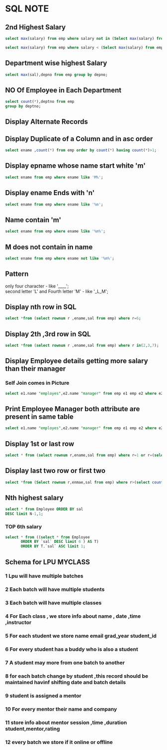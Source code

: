  # SQL NOTE

 ## 2nd Highest Salary
 ```sql
 select max(salary) from emp where salary not in (Select max(salary) from emp); 
 ```
 ```sql
 select max(salary) from emp where salary < (Select max(salary) from emp);
 ```

 ## Department wise highest Salary
 ```sql
 select max(sal),depno from emp group by depno;
 ```

 ## NO Of Employee in Each Department
 ```sql 
 select count(*),deptno from emp
 group by deptno;
 ```
## Display Alternate Records


## Display Duplicate of a Column and in asc order
```sql
select ename ,count(*) from emp order by count(*) having count(*)>1;
```

## Display epname whose name start white 'm'
```sql
select ename from emp where ename like 'M%';
```
## Display ename Ends with 'n'
```sql
select ename from emp where ename like '%m';
```
## Name contain 'm'
```sql
select ename from emp where ename like '%m%';
```

## M does not contain in name
```sql
select ename from emp where ename not like '%m%';
```
## Pattern 
only four character - like '____';
<br>
second letter 'L' and Fourth letter 'M' - like '_L_M';

## Display nth row in SQL
```sql
select *from (select rownum r ,ename,sal from emp) where r=6;
```
## Display 2th ,3rd row in SQL
```sql
select *from (select rownum r ,ename,sal from emp) where r in(2,3,7);
```
## Display Employee details getting more salary than their manager
### Self Join comes in Picture
```sql
select e1.name "employes",e2.name "manager" from emp e1 emp e2 where e2.empno=e1.mgr and e1.sal>e2.sal;
```

## Print Employee Manager both attribute are present in same table
```sql
select e1.name "employes",e2.name "manager" from emp e1 emp e2 where e2.empno=e1.mgr;
```
## Display 1st or last row
```sql
select * from (select rownum r,ename,sal from emp) where r=1 or r=(select count(*) from emp);
```
## Display last two row or first two
```sql 
select *from (Select rownum r,enmae,sal from emp) where r>(select count(*)-2 from emp) r in (1,2);
``` 
## Nth highest salary
```sql
select * from Employee ORDER BY sal 
DESC limit N-1,1;
```
### TOP 6th salary
```sql
select * from ((select * from Employee 
       ORDER BY `sal` DESC limit 6 ) AS T) 
       ORDER BY T.`sal` ASC limit 1;
```       

## Schema for LPU MYCLASS
### 1 Lpu will have multiple batches
### 2 Each batch will have multiple students
### 3 Each batch will have multiple classes
### 4 For Each class , we store info about name , date ,time ,instructor
### 5 For each student we store name email grad_year student_id
### 6 For every student has a buddy who is also a student
### 7 A student may more from one batch to another
### 8 for each batch change by student ,this record should be maintained havinf shifting date and batch details
### 9 student is assigned a mentor
### 10 For every mentor their name and company
### 11 store info about mentor session ,time ,duration student,mentor,rating
### 12 every batch we store if it online or offline 


